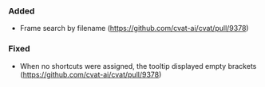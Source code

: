 ### Added

- Frame search by filename
  (<https://github.com/cvat-ai/cvat/pull/9378>)

### Fixed

- When no shortcuts were assigned, the tooltip displayed empty brackets
  (<https://github.com/cvat-ai/cvat/pull/9378>)

